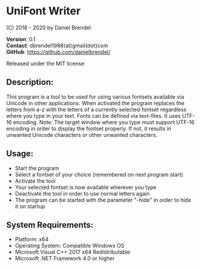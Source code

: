 # UniFont Writer

(C) 2018 - 2020 by Daniel Brendel

**Version**: 0.1\
**Contact**: dbrendel1988(at)gmail(dot)com\
**GitHub**: https://github.com/danielbrendel/

Released under the MIT license

## Description:
This program is a tool to be used for using various fontsets available via Unicode in other applications.
When activated the program replaces the letters from a-z with the letters of a currently selected fontset
regardless where you type in your text. Fonts can be defined via text-files. It uses UTF-16 encoding.
Note: The target window where you type must support UTF-16 encoding in order to display the fontset
properly. If not, it results in unwanted Unicode characters or other unwanted characters.

## Usage:
* Start the program
* Select a fontset of your choice (remembered on next program start)
* Activate the tool
* Your selected fontset is now available wherever you type
* Deactivate the tool in order to use normal letters again
* The program can be started with the parameter "-hide" in order to hide it on startup

## System Requirements:
* Platform: x64
* Operating System: Compatible Windows OS
* Microsoft Visual C++ 2017 x64 Redistributable
* Microsoft .NET Framework 4.0 or higher
